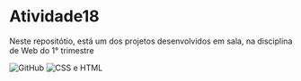 # Atividade18
Neste repositótio, está um dos projetos desenvolvidos em sala, na disciplina de Web do 1° trimestre

![GitHub](https://user-images.githubusercontent.com/118456918/205043273-2dcb6305-c90b-45bd-8648-a5da10eb00d3.png)
![CSS e HTML](https://user-images.githubusercontent.com/118456918/205043388-2dc07b07-df19-4ebb-af3f-d737a06a19dc.png)
